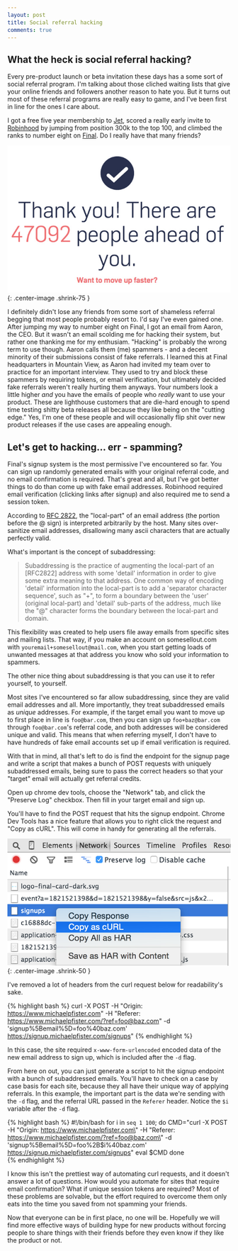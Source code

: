 ```yaml
---
layout: post
title: Social referral hacking
comments: true
---
```


## What the heck is social referral hacking?

Every pre-product launch or beta invitation these days has a some sort of social
referral program.  I'm talking about those cliched waiting lists that give your
online friends and followers another reason to hate you.  But it turns out most
of these referral programs are really easy to game, and I've been first in line
for the ones I care about.

I got a free five year membership to [Jet](//jet.com), scored a really early
invite to [Robinhood](//robinhood.com) by jumping from position 300k to the top
100, and climbed the ranks to number eight on [Final](//getfinal.com). Do I
really have that many friends?

![Social Referral](/img/social-referral-hacking/thanks-signup.jpg){: .center-image .shrink-75 }

I definitely didn't lose any friends from some sort of shameless referral begging
that most people probably resort to. I'd say I've even gained one. After jumping
my way to number eight on Final, I got an email from Aaron, the CEO. But it
wasn't an email scolding me for hacking their system, but rather one thanking me
for my enthusiam.  "Hacking" is probably the wrong term to use though. Aaron
calls them (me) spammers - and a decent minority of their submissions consist of
fake referrals. I learned this at Final headquarters in Mountain View, as Aaron
had invited my team over to practice for an important interview. They used to
try and block these spammers by requiring tokens, or email verification, but
ultimately decided fake referrals weren't really hurting them anyways.  Your
numbers look a little higher *and* you have the emails of people who *really*
want to use your product. These are lighthouse customers that are die-hard
enough to spend time testing shitty beta releases all because they like being on
the "cutting edge." Yes, I'm one of these people and will occasionally flip
shit over new product releases if the use cases are appealing enough.

## Let's get to hacking... err - spamming?

Final's signup system is the most permissive I've encountered so
far. You can sign up randomly generated emails with your original referral code,
and no email confirmation is required. That's great and all, but I've got better
things to do than come up with fake email addresses. Robinhood required email
verification (clicking links after signup) and also required me to send a
session token. 

According to [RFC 2822](http://tools.ietf.org/html/rfc2822#section-3.4.1), the
"local-part" of an email address (the portion before the @ sign) is 
interpreted arbitrarily by the host. Many sites over-sanitize email addresses,
disallowing many ascii characters that are actually perfectly valid. 

What's important is the concept of subaddressing: 


> Subaddressing is the practice of augmenting the local-part of an
[RFC2822] address with some 'detail' information in order to give some extra
meaning to that address.  One common way of encoding 'detail' information into
the local-part is to add a 'separator character sequence', such as "+", to form
a boundary between the 'user' (original local-part) and 'detail' sub-parts of
the address, much like the "@" character forms the boundary between the
local-part and domain.

This flexibility was created to help users file away emails from specific sites
and mailing lists. That way, if you make an account on somesellout.com with
`youremail+somesellout@mail.com`, when you start getting loads of unwanted
messages at that address you know who sold your information to spammers.

The other nice thing about subaddressing is that you can use it to refer
yourself, to yourself. 

Most sites I've encountered so far allow subaddressing, since they are valid
email addresses and all. More importantly, they treat subaddressed emails as
*unique* addresses. For example, if the target email you want to move up to
first place in line is `foo@bar.com`, then you can sign up `foo+baz@bar.com`
through `foo@bar.com`'s referral code, and both addresses will be considered
unique and valid. This means that when referring myself, I don't have to have
hundreds of fake email accounts set up if email verification is required. 

With that in mind, all that's left to do is find the endpoint for the signup
page and write a script that makes a bunch of POST requests with uniquely
subaddressed emails, being sure to pass the correct headers so that your
"target" email will actually get referral credits.

Open up chrome dev tools, choose the "Network" tab, and click the "Preserve Log"
checkbox. Then fill in your target email and sign up.

You'll have to find the POST request that hits the signup endpoint. Chrome Dev
Tools has a nice feature that allows you to right click the request and "Copy as
cURL". This will come in handy for generating all the referrals.

![chrome dev tools](/img/social-referral-hacking/chrome-tools.jpg){: .center-image .shrink-50 }


I've removed a lot of headers from the curl request below for readability's
sake.

{% highlight bash %}
curl -X POST -H "Origin: https://www.michaelpfister.com" -H "Referer: https://www.michaelpfister.com/?ref=foo@baz.com" -d 'signup%5Bemail%5D=foo%40baz.com' https://signup.michaelpfister.com/signups"
{% endhighlight %}

In this case, the site required `x-www-form-urlencoded` encoded data of the new
email address to sign up, which is included after the `-d` flag. 

From here on out, you can just generate a script to hit the signup endpoint with
a bunch of subaddressed emails. You'll have to check on a case by case basis for
each site, because they all have their unique way of applying referrals. In this
example, the important part is the data we're sending with the `-d` flag, and
the referral URL passed in the `Referer` header.  Notice the `$i` variable after
the `-d` flag.

{% highlight bash %}
#!/bin/bash
for i in `seq 1 100`;
  do
    CMD="curl -X POST -H \"Origin: https://www.michaelpfister.com\" -H \"Referer: https://www.michaelpfister.com/?ref=foo@baz.com\" -d 'signup%5Bemail%5D=foo%2B$i%40baz.com' https://signup.michaelpfister.com/signups"
    eval $CMD
  done  
{% endhighlight %}

I know this isn't the prettiest way of automating curl requests, and it doesn't
answer a lot of questions. How would you automate for sites that require email
confirmation? What if unique session tokens are required? Most of these problems
are solvable, but the effort required to overcome them only eats into the time
you saved from not spamming your friends.

Now that everyone can be in first place, no one will be. Hopefully we will find
more effective ways of building hype for new products without forcing people to
share things with their friends before they even know if they like the product
or not.
